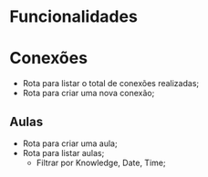 # Funcionalidades

# Conexões

- Rota para listar o  total de conexões realizadas;
- Rota para criar uma nova conexão;


## Aulas

- Rota para criar uma aula;
- Rota para listar aulas;
    - Filtrar por Knowledge, Date, Time;


## 